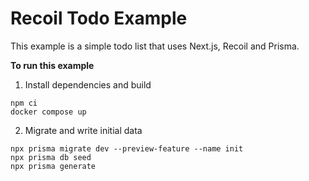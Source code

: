 # Recoil Todo Example

This example is a simple todo list that uses Next.js, Recoil and Prisma.

**To run this example**

1. Install dependencies and build
```
npm ci
docker compose up
```
2. Migrate and write initial data
```
npx prisma migrate dev --preview-feature --name init
npx prisma db seed
npx prisma generate
```